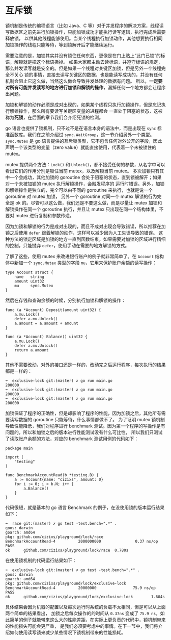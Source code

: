 # 互斥锁

锁机制是传统的编程语言（比如 Java、C 等）对于并发程序的解决方案，线程读写数据区之前先进行加锁操作，只能加锁成功才能执行读写逻辑，执行完成后需要释放锁，
以供其他线程能够使用。当某个线程执行加锁动作，其他想要执行相同加锁操作的线程只能等待，等到锁解开后才能继续运行。

需要注意的是，加锁其实并没有锁住任何东西，更像是在门上贴上“此门已锁”的标语，解锁就是把这个标语撕掉。
如果大家都主动去读标语，并遵守标语的规定，那么并发读写就是安全的。但是如果一个线程对关键区加锁，但是另外一个线程完全不关心
锁的事情，直接去读写关键区的数据，也是能读写成功的，并没有任何机制会阻止它这么做，当然这么做会导致并发处理的数据有问题。
所以，**一定要对所有可能并发读写的地方进行加锁和解锁的操作**，漏掉任何一个地方都会让程序出问题。

加锁和解锁的动作必须是成对出现的，如果某个线程只执行加锁操作，但是忘记执行解锁操作，那么所有要读写关键区变量的进程都会
一直处于阻塞的状态，这被称为**死锁**，在后面的章节我们会介绍死锁的检测。

go 语言也提供了锁机制，只不过不是在语言本身的语法中，而是出现在 `sync` 标准函数库。我们在之前介绍过 `sync.WaitGroup`，这一节介绍另外一个类型。
`sync.Mutex` 是 go 语言提供的互斥锁类型，它不包含任何对外公开的字段，因此声明一个该类型的变量（zero value）就能直接使用，代表着一个未被锁住的 mutex。

mutex 提供两个方法：`Lock()` 和 `Unlock()`，都不接受任何的参数，从名字中可以看出它们的作用分别是锁住当前 mutex，以及解锁当前 mutex。
多次加锁只有其中一个会成功，其他加锁的 goroutine 会处于阻塞的状态，直到锁被解开；如果对一个未被加锁的 mutex 执行解锁操作，会触发程序的
运行时错误。另外，加锁和解锁操作是独立的，完全可以由不同的 goroutine 来执行，也就是说一个 goroutine 对 mutex 加锁，
另外一个 goroutine 对同一个 mutex 解锁的行为完全是 ok 的。尽管可以这么做，我们还是不要这么做，而是尽量让 mutex 加锁和解锁操作在同一个 goroutine 
执行，并且让 mutex 只出现在同一个结构体里，不要对 mutex 进行复制和参数传递。

因为加锁和解锁的行为是成对出现的，而且不成对出现会导致错误，所以推荐在加锁之后使用 `defer` 跟着解锁的动作，这样可以减少因为人工失误导致的错误。
这种方法的锁定区域是加锁的地方一直到函数结束，如果需要对加锁的区域进行精细的控制，只能抛弃 `defer`，使用手动在需要的地方解锁的方式。

了解了这些，使用 mutex 来改进银行账户的例子就非常简单了。在 `Account` 结构体中新加一个 `sync.Mutex` 类型的字段 `mu`，它用来保护账户余额的读写操作：

```
type Account struct {
    name   string
    amount uint32
    mu     sync.Mutex
}
```

然后在存钱和查询余额的时候，分别执行加锁和解锁的操作：

```
func (a *Account) Deposit(amount uint32) {
    a.mu.Lock()
    defer a.mu.Unlock()
    a.amount = a.amount + amount
}

func (a *Account) Balance() uint32 {
    a.mu.Lock()
    defer a.mu.Unlock()
    return a.amount
}
```

其他不需要改动，对外的接口还是一样的，改动完之后运行程序，每次执行的结果都是一样的：

```
➜  exclusive-lock git:(master) ✗ go run main.go
200000
➜  exclusive-lock git:(master) ✗ go run main.go
200000
➜  exclusive-lock git:(master) ✗ go run main.go
200000
```

加锁保证了程序的正确性，但是却影响了程序的性能，因为加锁之后，其他所有需要读写数据的 goroutine 只能等待，什么事情都做不了。
为了证明 mutex 锁机制导致性能降低，我们对程序进行 benchmark 测试。因为第一个程序的写操作是有问题的，所以和加锁之后的版本进行性能测试没有什么可比性，
所以我们只测试了读取账户余额的方法，对应的 benchmark 测试用例的代码如下：

```
package main

import (
    "testing"
)

func BenchmarkAccountRead(b *testing.B) {
    a := Account{name: "cizixs", amount: 0}
    for i := 0; i < b.N; i++ {
        a.Balance()
    }
}
```

代码很短，就是基本的 go 语言 Benchmark 的例子，在没使用锁的版本运行结果如下：

```
➜  race git:(master) ✗ go test -test.bench=".*" .
goos: darwin
goarch: amd64
pkg: github.com/cizixs/playground/lock/race
BenchmarkAccountRead-4          2000000000               0.37 ns/op
PASS
ok      github.com/cizixs/playground/lock/race  0.780s
```

在使用锁机制的代码运行结果如下：

```
➜  exclusive-lock git:(master) ✗ go test -test.bench=".*" .
goos: darwin
goarch: amd64
pkg: github.com/cizixs/playground/lock/exclusive-lock
BenchmarkAccountRead-4          20000000                75.9 ns/op
PASS
ok      github.com/cizixs/playground/lock/exclusive-lock        1.604s
```

具体结果会因为机器的配置以及每次运行时系统的负载不太相同，但是可以从上面两个简单的结果看出，
加锁之后每次操作的的时间从 `0.37ns` 变成了 `75.9 ns`，如此简单的例子就能带来这么大的性能差距，在实际上更负责的代码中，锁机制带来的性能损失可能会更严重，
是我们必须要考虑中的事情。在下一节中，我们将介绍如何使用读写锁来减少某些情况下锁机制带来的性能损耗。
